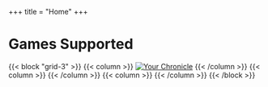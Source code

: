 +++
title = "Home"
+++

# Games Supported

{{< block "grid-3" >}}
{{< column >}}
[![Your Chronicle](/images/YourChronicle.jpg)](https://your-chronicle.idle.wiki/)
{{< /column >}}
{{< column >}}
{{< /column >}}
{{< column >}}
{{< /column >}}
{{< /block >}}
